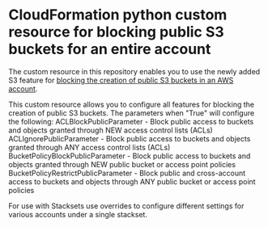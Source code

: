 # CloudFormation python custom resource for blocking public S3 buckets for an entire account

The custom resource in this repository enables you to use the newly added S3 feature for [blocking the creation of public S3 buckets in an AWS account](https://aws.amazon.com/blogs/aws/amazon-s3-block-public-access-another-layer-of-protection-for-your-accounts-and-buckets/).

This custom resource allows you to configure all features for blocking the creation of public S3 buckets. 
The parameters when "True" will configure the following:
ACLBlockPublicParameter - Block public access to buckets and objects granted through NEW access control lists (ACLs)
ACLIgnorePublicParameter - Block public access to buckets and objects granted through ANY access control lists (ACLs)
BucketPolicyBlockPublicParameter - Block public access to buckets and objects granted through NEW public bucket or access point policies
BucketPolicyRestrictPublicParameter - Block public and cross-account access to buckets and objects through ANY public bucket or access point policies

For use with Stacksets use overrides to configure different settings for various accounts under a single stackset.
